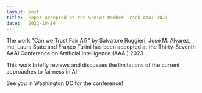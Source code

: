 ```yaml
---
layout: post
title:  Paper accepted at the Senior-Member Track AAAI 2023
date:   2022-10-14
---
```


The work "Can we Trust Fair AI?" by Salvatore Ruggieri, José M. Alvarez, me, Laura State and Franco Turini has been accepted at the Thirty-Seventh AAAI Conference on Artificial Intelligence (AAAI) 2023.
.

This work briefly reviews and discusses the limitations of the current approaches to fairness in AI.


See you in Washington DC for the conference!
